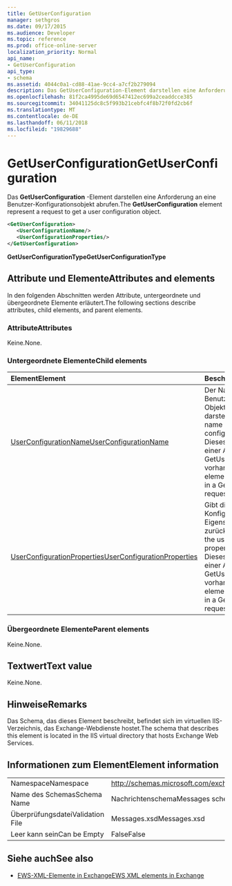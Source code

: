 ```yaml
---
title: GetUserConfiguration
manager: sethgros
ms.date: 09/17/2015
ms.audience: Developer
ms.topic: reference
ms.prod: office-online-server
localization_priority: Normal
api_name:
- GetUserConfiguration
api_type:
- schema
ms.assetid: 4044c0a1-cd88-41ae-9cc4-a7cf2b279094
description: Das GetUserConfiguration-Element darstellen eine Anforderung an eine Benutzer-Konfigurationsobjekt abrufen.
ms.openlocfilehash: 81f2ca4995de69d6547412ec699a2ceaddcce385
ms.sourcegitcommit: 34041125dc8c5f993b21cebfc4f8b72f0fd2cb6f
ms.translationtype: MT
ms.contentlocale: de-DE
ms.lasthandoff: 06/11/2018
ms.locfileid: "19829688"
---
```

# <a name="getuserconfiguration"></a><span data-ttu-id="1bcaa-103">GetUserConfiguration</span><span class="sxs-lookup"><span data-stu-id="1bcaa-103">GetUserConfiguration</span></span>

<span data-ttu-id="1bcaa-104">Das **GetUserConfiguration** -Element darstellen eine Anforderung an eine Benutzer-Konfigurationsobjekt abrufen.</span><span class="sxs-lookup"><span data-stu-id="1bcaa-104">The **GetUserConfiguration** element represent a request to get a user configuration object.</span></span> 
  
```XML
<GetUserConfiguration>
   <UserConfigurationName/>
   <UserConfigurationProperties/>
</GetUserConfiguration>
```

 <span data-ttu-id="1bcaa-105">**GetUserConfigurationType**</span><span class="sxs-lookup"><span data-stu-id="1bcaa-105">**GetUserConfigurationType**</span></span>
## <a name="attributes-and-elements"></a><span data-ttu-id="1bcaa-106">Attribute und Elemente</span><span class="sxs-lookup"><span data-stu-id="1bcaa-106">Attributes and elements</span></span>

<span data-ttu-id="1bcaa-107">In den folgenden Abschnitten werden Attribute, untergeordnete und übergeordnete Elemente erläutert.</span><span class="sxs-lookup"><span data-stu-id="1bcaa-107">The following sections describe attributes, child elements, and parent elements.</span></span>
  
### <a name="attributes"></a><span data-ttu-id="1bcaa-108">Attribute</span><span class="sxs-lookup"><span data-stu-id="1bcaa-108">Attributes</span></span>

<span data-ttu-id="1bcaa-109">Keine.</span><span class="sxs-lookup"><span data-stu-id="1bcaa-109">None.</span></span>
  
### <a name="child-elements"></a><span data-ttu-id="1bcaa-110">Untergeordnete Elemente</span><span class="sxs-lookup"><span data-stu-id="1bcaa-110">Child elements</span></span>

|<span data-ttu-id="1bcaa-111">**Element**</span><span class="sxs-lookup"><span data-stu-id="1bcaa-111">**Element**</span></span>|<span data-ttu-id="1bcaa-112">**Beschreibung**</span><span class="sxs-lookup"><span data-stu-id="1bcaa-112">**Description**</span></span>|
|:-----|:-----|
|[<span data-ttu-id="1bcaa-113">UserConfigurationName</span><span class="sxs-lookup"><span data-stu-id="1bcaa-113">UserConfigurationName</span></span>](userconfigurationname.md) <br/> |<span data-ttu-id="1bcaa-114">Der Name eines Benutzers Configuration-Objekts darstellt.</span><span class="sxs-lookup"><span data-stu-id="1bcaa-114">Represents the name of a user configuration object.</span></span> <span data-ttu-id="1bcaa-115">Dieses Element muss in einer Anforderung GetUserConfiguration vorhanden sein.</span><span class="sxs-lookup"><span data-stu-id="1bcaa-115">This element must be present in a GetUserConfiguration request.</span></span>  <br/> |
|[<span data-ttu-id="1bcaa-116">UserConfigurationProperties</span><span class="sxs-lookup"><span data-stu-id="1bcaa-116">UserConfigurationProperties</span></span>](userconfigurationproperties.md) <br/> |<span data-ttu-id="1bcaa-117">Gibt die Benutzer Konfiguration-Eigenschaft zurückgegeben.</span><span class="sxs-lookup"><span data-stu-id="1bcaa-117">Specifies the user configuration property types to return.</span></span> <span data-ttu-id="1bcaa-118">Dieses Element muss in einer Anforderung GetUserConfiguration vorhanden sein.</span><span class="sxs-lookup"><span data-stu-id="1bcaa-118">This element must be present in a GetUserConfiguration request.</span></span>  <br/> |
   
### <a name="parent-elements"></a><span data-ttu-id="1bcaa-119">Übergeordnete Elemente</span><span class="sxs-lookup"><span data-stu-id="1bcaa-119">Parent elements</span></span>

<span data-ttu-id="1bcaa-120">Keine.</span><span class="sxs-lookup"><span data-stu-id="1bcaa-120">None.</span></span>
  
## <a name="text-value"></a><span data-ttu-id="1bcaa-121">Textwert</span><span class="sxs-lookup"><span data-stu-id="1bcaa-121">Text value</span></span>

<span data-ttu-id="1bcaa-122">Keine.</span><span class="sxs-lookup"><span data-stu-id="1bcaa-122">None.</span></span>
  
## <a name="remarks"></a><span data-ttu-id="1bcaa-123">Hinweise</span><span class="sxs-lookup"><span data-stu-id="1bcaa-123">Remarks</span></span>

<span data-ttu-id="1bcaa-124">Das Schema, das dieses Element beschreibt, befindet sich im virtuellen IIS-Verzeichnis, das Exchange-Webdienste hostet.</span><span class="sxs-lookup"><span data-stu-id="1bcaa-124">The schema that describes this element is located in the IIS virtual directory that hosts Exchange Web Services.</span></span>
  
## <a name="element-information"></a><span data-ttu-id="1bcaa-125">Informationen zum Element</span><span class="sxs-lookup"><span data-stu-id="1bcaa-125">Element information</span></span>

|||
|:-----|:-----|
|<span data-ttu-id="1bcaa-126">Namespace</span><span class="sxs-lookup"><span data-stu-id="1bcaa-126">Namespace</span></span>  <br/> |http://schemas.microsoft.com/exchange/services/2006/messages  <br/> |
|<span data-ttu-id="1bcaa-127">Name des Schemas</span><span class="sxs-lookup"><span data-stu-id="1bcaa-127">Schema Name</span></span>  <br/> |<span data-ttu-id="1bcaa-128">Nachrichtenschema</span><span class="sxs-lookup"><span data-stu-id="1bcaa-128">Messages schema</span></span>  <br/> |
|<span data-ttu-id="1bcaa-129">Überprüfungsdatei</span><span class="sxs-lookup"><span data-stu-id="1bcaa-129">Validation File</span></span>  <br/> |<span data-ttu-id="1bcaa-130">Messages.xsd</span><span class="sxs-lookup"><span data-stu-id="1bcaa-130">Messages.xsd</span></span>  <br/> |
|<span data-ttu-id="1bcaa-131">Leer kann sein</span><span class="sxs-lookup"><span data-stu-id="1bcaa-131">Can be Empty</span></span>  <br/> |<span data-ttu-id="1bcaa-132">False</span><span class="sxs-lookup"><span data-stu-id="1bcaa-132">False</span></span>  <br/> |
   
## <a name="see-also"></a><span data-ttu-id="1bcaa-133">Siehe auch</span><span class="sxs-lookup"><span data-stu-id="1bcaa-133">See also</span></span>



- [<span data-ttu-id="1bcaa-134">EWS-XML-Elemente in Exchange</span><span class="sxs-lookup"><span data-stu-id="1bcaa-134">EWS XML elements in Exchange</span></span>](ews-xml-elements-in-exchange.md)

